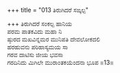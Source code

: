 +++
title = "013 ತಿರುಗಿದರೆ ಸಙ್ಕಲ್ಪ"

+++
ತಿರುಗಿದರೆ ಸಂಕಲ್ಪ ಹಾನಿಯ  
ಪರಮ ಪಾತಕವಿದು ಮಹಾ ನಿ  
ಷ್ಠುರದ ಮಖವಿನ್ನಮರ ಮುನಿಪತಿ ದೇವಲೋಕದಲಿ   
ಹರಹುವನು ಪರಿಹಾಸ್ಯಮಯ ಸಾ  
ಗರವ  ದಾಟಿಸು ಜೀಯ ಭವಸಾ  
ಗರದಿನಿದು ಮಿಗಿಲೇ ಮುರಾಂತಕಯೆಂದನಾ ಭೂಪ     ॥13॥